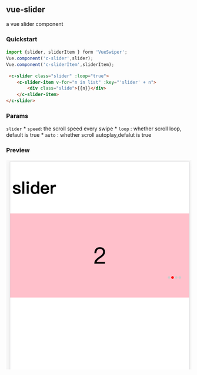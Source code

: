 ## vue-slider

a vue slider component

### Quickstart
```javascript
import {slider, sliderItem } form 'VueSwiper';
Vue.component('c-slider',slider);
Vue.component('c-sliderItem',sliderItem);
```
```html
 <c-slider class="slider" :loop="true">
    <c-slider-item v-for="n in list" :key="'slider' + n">
        <div class="slide">{{n}}</div>
    </c-slider-item>
</c-slider>
```

### Params

`slider`
    * `speed`: the scroll speed every swipe
    * `loop` : whether scroll loop, default is true 
    * `auto` : whether scroll autoplay,defalut is true

### Preview

![slider image](./doc/slider.png)